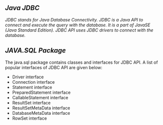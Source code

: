 ## _Java JDBC_
_JDBC stands for Java Database Connectivity. JDBC is a Java API to connect and execute the query with the database. It is a part of JavaSE (Java Standard Edition). JDBC API uses JDBC drivers to connect with the database._

## _JAVA.SQL Package_
The java.sql package contains classes and interfaces for JDBC API. A list of popular interfaces of JDBC API are given below:

- Driver interface
- Connection interface
- Statement interface
- PreparedStatement interface
- CallableStatement interface
- ResultSet interface
- ResultSetMetaData interface
- DatabaseMetaData interface
- RowSet interface
